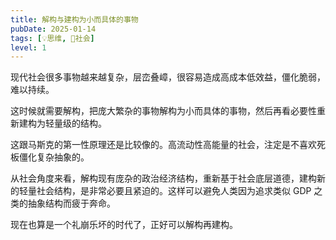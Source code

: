 ```yaml
---
title: 解构与建构为小而具体的事物
pubDate: 2025-01-14
tags: [💡思维, 👫社会]
level: 1
---
```


现代社会很多事物越来越复杂，层峦叠嶂，很容易造成高成本低效益，僵化脆弱，难以持续。

这时候就需要解构，把庞大繁杂的事物解构为小而具体的事物，然后再看必要性重新建构为轻量级的结构。

这跟马斯克的第一性原理还是比较像的。高流动性高能量的社会，注定是不喜欢死板僵化复杂抽象的。

从社会角度来看，解构现有庞杂的政治经济结构，重新基于社会底层道德，建构新的轻量社会结构，是非常必要且紧迫的。这样可以避免人类因为追求类似 GDP 之类的抽象结构而疲于奔命。

现在也算是一个礼崩乐坏的时代了，正好可以解构再建构。
